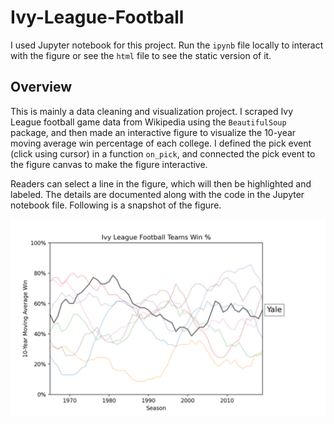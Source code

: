 # Ivy-League-Football

I used Jupyter notebook for this project. Run the `ipynb` file locally to interact with the figure or see the `html` file to see the static version of it.

## Overview
This is mainly a data cleaning and visualization project. I scraped Ivy League football game data from Wikipedia using the `BeautifulSoup` package, and then made an interactive figure to visualize the 10-year moving average win percentage of each college. I defined the pick event (click using cursor) in a function `on_pick`, and connected the pick event to the figure canvas to make the figure interactive. 

Readers can select a line in the figure, which will then be highlighted and labeled. The details are documented along with the code in the Jupyter notebook file. Following is a snapshot of the figure.

![alt_text](sample_figure.png)
